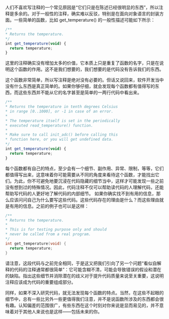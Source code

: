 人们不喜欢写注释的一个常见原因是“它们只是在陈述已经很明显的东西”，所以注释是多余的。对于一般性的注释，确实难以反驳，特别是在面向对象语言的封装方面。一些简单的函数，比如 get_temperature() 的一般性描述可能如下所示：

```js
/**
* Returns the temperature.
*/
int get_temperature(void) {
  return temperature;
}
```

这里的注释确实没有增加太多的价值，它本质上只是重复了函数的名字，只是在说明这个函数的作用。这不是我们想要的，我们想要的是代码没有告诉我们的东西。

这个函数非常简单，所以写注释是绝对没有必要的。但话又说回来，软件开发当中没有什么东西是真正简单的。如果你够仔细，就会发现每个函数都有值得写的东西，而这些东西并不能从它的名字甚至是简单的一两行代码中看出来。


```js
/**
* Returns the temperature in tenth degrees Celsius
* in range [0..1000], or -1 in case of an error.
*
* The temperature itself is set in the periodically
* executed read_temperature() function.
*
* Make sure to call init_adc() before calling this
* function here, or you will get undefined data.
*/
int get_temperature(void) {
  return temperature;
}
```

每个函数都有自己的特点，至少会有一个细节、副作用、异常、限制，等等，它们都值得写出来，这意味着你可能需要从不同的角度来看待这个函数，才能找出它们。为此，你不可避免地要沉浸在代码隐藏的细节当中，这样才可能发现一些之前没有想到过的特殊情况。因此，代码注释不仅可以帮助读代码的人理解代码，还能帮助写代码的人更好地了解代码的内部细节。
如果你确实找不到有用的信息，那么应该问问自己为什么要写这些代码。这些代码存在的理由是什么？而这些理由就是有用的信息。之前的例子也可以是这样：

```c
/**
* Returns the temperature.
*
* This is for testing purpose only and should
* never be called from a real program.
*/
int get_temperature(void) {
  return temperature;
}
```

请注意，这段代码与之前完全相同，于是这又把我们引向了另一个问题“看似自解释的代码的注释通常都很简单”：它可能含糊不清，可能会导致错误的假设和潜在的缺陷。指出这些细节并消除潜在的歧义对于提升代码质量来说至关重要，这说明注释应该成为代码的重要组成部分。

同样，如果不深入研究代码，就无法发现每个函数的特点。当然，在这些不起眼的细节中，总有一些比另外一些更值得我们注意，并不是说函数所涉及的东西都会很有趣。认知偏差的范围很广，有些东西在这个时刻对你来说是显而易见的，并不意味着对于其他人来说也是这样——包括未来的你。